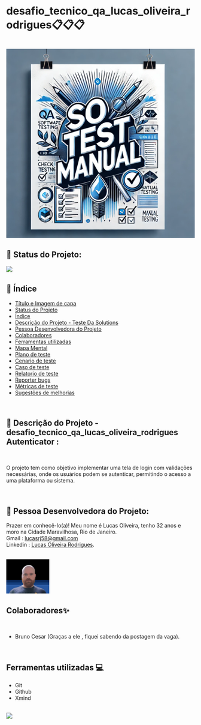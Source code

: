 # desafio_tecnico_qa_lucas_oliveira_rodrigues📋📋📋
<br/>

 <img src="assets/desafio imagem QA.webp" >

<br/>

## 📌 Status do Projeto:

<img src="http://img.shields.io/static/v1?label=STATUS&message=concluido&color=GREEN&style=for-the-badge"/> 

<br/>

## 📌 Índice 
* [Título e Imagem de capa]()
* [Status do Projeto]()
* [Índice]()
* [Descrição do Projeto - Teste Da Solutions]()
* [Pessoa Desenvolvedora do Projeto]()
* [Colaboradores]()
* [Ferramentas utilizadas]()
* [Mapa Mental]()
* [Plano de teste]()
* [Cenario de teste]()
* [Caso de teste]()
* [Relatorio de teste]()
* [Reporter bugs]()
* [Métricas de teste]()
* [Sugestões de melhorias]()
  

<br/>


## 📌 Descrição do Projeto - desafio_tecnico_qa_lucas_oliveira_rodrigues Autenticator :
<br/>

O projeto tem como objetivo implementar uma tela de login com validações necessárias, onde os usuários podem se autenticar, permitindo o acesso a uma plataforma ou sistema.

<br/>


##  📌 Pessoa Desenvolvedora do Projeto:
Prazer em conhecê-lo(a)! Meu nome é Lucas Oliveira, tenho 32 anos e moro na Cidade Maravilhosa, Rio de Janeiro.<br />
Gmail : lucasrj58@gmail.com <br /> 
Linkedin : [Lucas Oliveira Rodrigues](https://www.linkedin.com/in/lucas-oliveira-rodrigues-07bb791b1/). <br />
<br/>

 <img src="assets/lukinas.png" width=115>

<br/>

## Colaboradores✨
<br/>

* Bruno Cesar (Graças a ele , fiquei sabendo da postagem da vaga).

<br/>

## Ferramentas utilizadas 💻

* Git
* Github
* Xmind
<br/>


 <img src="assets/obrigado.jpg">
